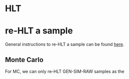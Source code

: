# HLT

# re-HLT a sample

General instructions to re-HLT a sample can be found [here](https://twiki.cern.ch/twiki/bin/view/CMSPublic/SWGuideGlobalHLT#CMSSW_14_1_X).

## Monte Carlo
For MC, we can only re-HLT GEN-SIM-RAW samples as the 
